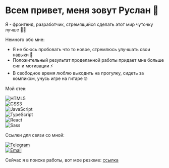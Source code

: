 # Всем привет, меня зовут Руслан 👋

Я - фронтенд, разработчик, стремящийся сделать этот мир чуточку лучше 👩‍💻

Немного обо мне:

- Я не боюсь пробовать что то новое, стремлюсь улучшать свои навыки 💪
- Положительный результат проделанной работы придает мне больше сил и мотивации ⚡
- В свободное время люблю выходить на прогулку, сидеть за компиком, учусь игре на гитаре 🤓

Мой стек:

![HTML5](https://img.shields.io/badge/HTML5-E34F26?style=for-the-badge&logo=html5&logoColor=white)  
![CSS3](https://img.shields.io/badge/CSS3-1572B6?style=for-the-badge&logo=css3&logoColor=white)  
![JavaScript](https://img.shields.io/badge/JavaScript-F7DF1E?style=for-the-badge&logo=javascript&logoColor=black)  
![TypeScript](https://img.shields.io/badge/TypeScript-3178C6?style=for-the-badge&logo=typescript&logoColor=white)  
![React](https://img.shields.io/badge/React-61DAFB?style=for-the-badge&logo=react&logoColor=black)  
![Sass](https://img.shields.io/badge/Sass-CC6699?style=for-the-badge&logo=sass&logoColor=white)  

Ссылки для связи со мной:

[![Telegram](https://img.shields.io/badge/Telegram-2CA5E0?style=for-the-badge&logo=telegram&logoColor=white)](https://t.me/Fi_fate)  
[![Email](https://img.shields.io/badge/Email-D14836?style=for-the-badge&logo=gmail&logoColor=white)](mailto:normuminovruslan620@gmail.com)

Сейчас я в поиске работы, вот мое резюме: [ссылка](https://disk.yandex.ru/d/CN8WFaUOJ0Mj4g)


<!--
**RilPax/RilPax** is a ✨ _special_ ✨ repository because its `README.md` (this file) appears on your GitHub profile.

Here are some ideas to get you started:

- 🔭 I’m currently working on ...
- 🌱 I’m currently learning ...
- 👯 I’m looking to collaborate on ...
- 🤔 I’m looking for help with ...
- 💬 Ask me about ...
- 📫 How to reach me: ...
- 😄 Pronouns: ...
- ⚡ Fun fact: ...
-->
